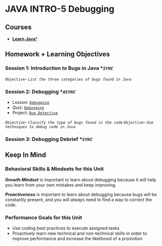 # JAVA INTRO-5 Debugging

## Courses

- [**Learn Java***](https://www.codecademy.com/learn/learn-java)

## Homework + Learning Objectives

### Session 1: Introduction to Bugs in Java **`SYNC`*

`Objective`- *`List the three categories of bugs found in Java`*

### Session 2: Debugging **`ASYNC`*

- Lesson: [`Debugging`](https://www.codecademy.com/courses/learn-java/lessons/java-debugging/resume)
- Quiz: [`Debugging`](https://www.codecademy.com/courses/learn-java/quizzes/java-debugging-quiz)
- Project: [`Bug Detective`](https://www.codecademy.com/courses/learn-java/projects/java-bug-detective)

`Objective`- *`Classify the type of bugs found in the code`*
`Objective`- *`Use techniques to debug code in Java`*

### Session 3: Debugging Debrief **`SYNC`*

## Keep In Mind

### Behavioral Skills & Mindsets for this Unit

***Growth Mindset*** is important to learn about debugging because it will help you learn from your own mistakes and keep improving.

***Proactiveness*** is important to learn about debugging because bugs will be constantly present, and you will always need to find a way to correct the code.

### Performance Goals for this Unit

- Use coding best practices to execute assigned tasks
- Proactively learn new technical and non-technical skills in order to improve performance and increase the likelihood of a promotion
